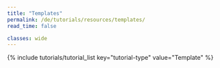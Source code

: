 ```yaml
---
title: "Templates"
permalink: /de/tutorials/resources/templates/
read_time: false

classes: wide
---
```


{% include tutorials/tutorial_list key="tutorial-type" value="Template" %}

